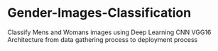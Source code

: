 # Gender-Images-Classification
Classify Mens and Womans images using Deep Learning CNN VGG16 Architecture from data gathering process to deployment process
